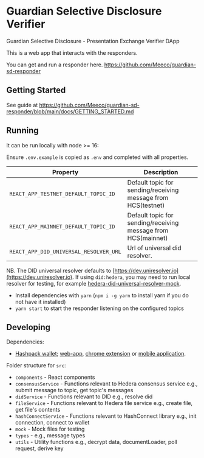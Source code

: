 # Guardian Selective Disclosure Verifier

Guardian Selective Disclosure - Presentation Exchange Verifier DApp

This is a web app that interacts with the responders.

You can get and run a responder here. https://github.com/Meeco/guardian-sd-responder

## Getting Started

See guide at https://github.com/Meeco/guardian-sd-responder/blob/main/docs/GETTING_STARTED.md

## Running

It can be run locally with node >= 16:

Ensure `.env.example` is copied as `.env` and completed with all properties.

| Property                               | Description                                                   |
| -------------------------------------- | ------------------------------------------------------------- |
| `REACT_APP_TESTNET_DEFAULT_TOPIC_ID`   | Default topic for sending/receiving message from HCS(testnet) |
| `REACT_APP_MAINNET_DEFAULT_TOPIC_ID`   | Default topic for sending/receiving message from HCS(mainnet) |
| `REACT_APP_DID_UNIVERSAL_RESOLVER_URL` | Url of universal did resolver.                                |

NB. The DID universal resolver defaults to [https://dev.uniresolver.io](https://dev.uniresolver.io). If using `did:hedera`, you may need to run local resolver for testing, for example [hedera-did-universal-resolver-mock](https://github.com/Meeco/hedera-did-universal-resolver-mock).

- Install dependencies with `yarn` (`npm i -g yarn` to install yarn if you do not have it installed)
- `yarn start` to start the responder listening on the configured topics

## Developing

Dependencies:

- [Hashpack wallet](https://www.hashpack.app/); [web-app](https://wallet.hashpack.app/), [chrome extension](https://chrome.google.com/webstore/detail/hashpack/gjagmgiddbbciopjhllkdnddhcglnemk) or [mobile application](https://www.hashpack.app/download).

Folder structure for `src`:

- `components` - React components
- `consensusService` - Functions relevant to Hedera consensus service e.g., submit message to topic, get topic's messages
- `didService` - Functions relevant to DID e.g., resolve did
- `fileService` - Functions relevant to Hedera file service e.g., create file, get file's contents
- `hashConnectService` - Functions relevant to HashConnect library e.g., init connection, connect to wallet
- `mock` - Mock files for testing
- `types` - e.g., message types
- `utils` - Utility functions e.g., decrypt data, documentLoader, poll request, derive key
